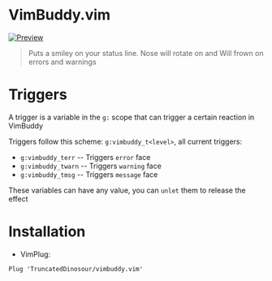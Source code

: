 # VimBuddy.vim

[![Preview](https://asciinema.org/a/rhNFz5lLaDxKpatZQPbYqnaXQ.svg)](https://asciinema.org/a/rhNFz5lLaDxKpatZQPbYqnaXQ)

> Puts a smiley on your status line. Nose will rotate on <Left> and <Right>
> Will frown on errors and warnings

# Triggers

A trigger is a variable in the `g:` scope that
can trigger a certain reaction in VimBuddy

Triggers follow this scheme: `g:vimbuddy_t<level>`,
all current triggers:

- `g:vimbuddy_terr` -- Triggers `error` face
- `g:vimbuddy_twarn` -- Triggers `warning` face
- `g:vimbuddy_tmsg` -- Triggers `message` face

These variables can have any value, you can `unlet` them
to release the effect

# Installation

- VimPlug:

```vim
Plug 'TruncatedDinosour/vimbuddy.vim'
```
